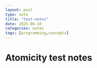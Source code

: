 ```yaml
---
layout: post
type: note
title: "test-notes"
date: 2025-06-10
categories: notes
tags: [programming,concepts]
---
```


#  Atomicity test notes
